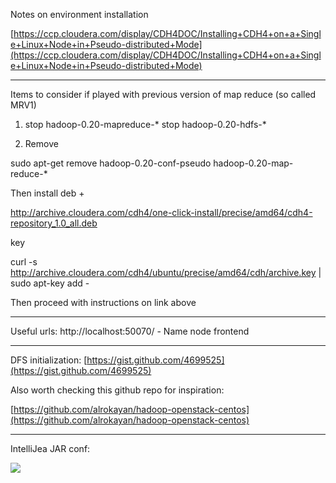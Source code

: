Notes on environment installation

[https://ccp.cloudera.com/display/CDH4DOC/Installing+CDH4+on+a+Single+Linux+Node+in+Pseudo-distributed+Mode](https://ccp.cloudera.com/display/CDH4DOC/Installing+CDH4+on+a+Single+Linux+Node+in+Pseudo-distributed+Mode)


---------


Items to consider if played with previous version of map reduce (so called MRV1)

1. stop hadoop-0.20-mapreduce-*
stop hadoop-0.20-hdfs-*

2. Remove

sudo apt-get remove hadoop-0.20-conf-pseudo hadoop-0.20-map-reduce-*


Then install deb +

http://archive.cloudera.com/cdh4/one-click-install/precise/amd64/cdh4-repository_1.0_all.deb


key

curl -s http://archive.cloudera.com/cdh4/ubuntu/precise/amd64/cdh/archive.key | sudo apt-key add -

Then proceed with instructions on link above


---------

Useful urls:   http://localhost:50070/  - Name node frontend


-------------------

DFS initialization:
[https://gist.github.com/4699525](https://gist.github.com/4699525)


Also worth checking this github repo for inspiration:

[https://github.com/alrokayan/hadoop-openstack-centos](https://github.com/alrokayan/hadoop-openstack-centos)

-----------

IntelliJea JAR conf:

![](https://raw.github.com/Voronenko/MapReduce-assigments/master/assignment1/!NOTES/JAR_IntelliJ-IDEA%20IDE.jpg)